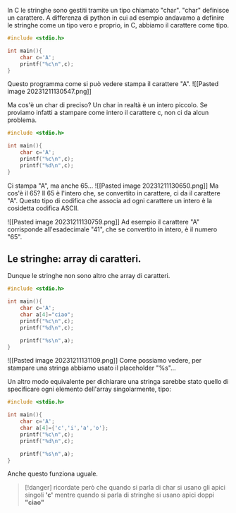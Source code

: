 In C le stringhe sono gestiti tramite un tipo chiamato "char".
"char" definisce un carattere.
A differenza di python in cui ad esempio andavamo a definire le stringhe come un tipo vero e proprio, in C, abbiamo il carattere come tipo.

```C
#include <stdio.h>

int main(){
    char c='A';
    printf("%c\n",c);
}
```
Questo programma come si può vedere stampa il carattere "A".
![[Pasted image 20231211130547.png]]

Ma cos'è un char di preciso? Un char in realtà è un intero piccolo.
Se proviamo infatti a stampare come intero il carattere c, non ci da alcun problema.

```C
#include <stdio.h>

int main(){
    char c='A';
    printf("%c\n",c);
	printf("%d\n",c);
}
```
Ci stampa "A", ma anche 65...
![[Pasted image 20231211130650.png]]
Ma cos'è il 65?
Il 65 è l'intero che, se convertito in carattere, ci da il carattere "A".
Questo tipo di codifica che associa ad ogni carattere un intero è la cosidetta codifica ASCII.

![[Pasted image 20231211130759.png]]
Ad esempio il carattere "A" corrisponde all'esadecimale "41", che se convertito in intero, è il numero "65".

## Le stringhe: array di caratteri.
Dunque le stringhe non sono altro che array di caratteri.

```C
#include <stdio.h>

int main(){
    char c='A';
    char a[4]="ciao";
    printf("%c\n",c);
    printf("%d\n",c);

    printf("%s\n",a);
}
```

![[Pasted image 20231211131109.png]]
Come possiamo vedere, per stampare una stringa abbiamo usato il placeholder "%s"...

Un altro modo equivalente per dichiarare una stringa sarebbe stato quello di specificare ogni elemento dell'array singolarmente, tipo:

```C
#include <stdio.h>

int main(){
    char c='A';
    char a[4]={'c','i','a','o'};
    printf("%c\n",c);
    printf("%d\n",c);

    printf("%s\n",a);
}
```
Anche questo funziona uguale.

>[!danger] ricordate però che quando si parla di char si usano gli apici singoli **'c'** mentre quando si parla di stringhe si usano apici doppi **"ciao"**

